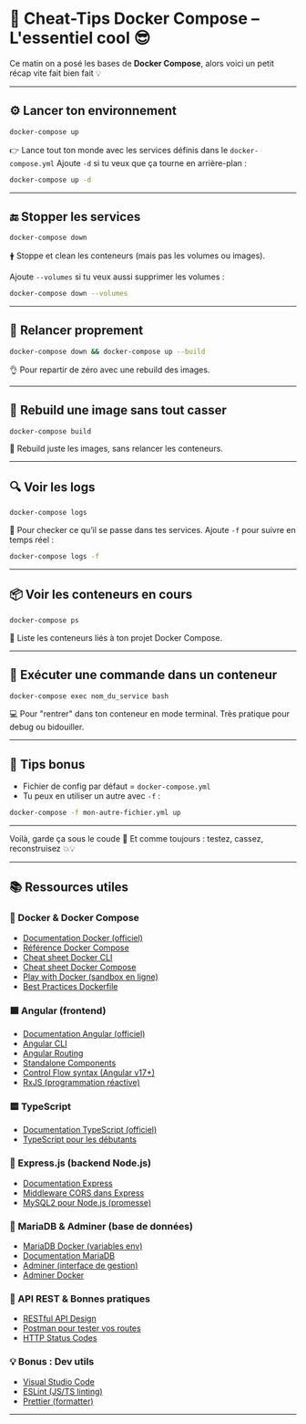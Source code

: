 # 🐳 Cheat-Tips Docker Compose – L'essentiel cool 😎

Ce matin on a posé les bases de **Docker Compose**, alors voici un petit récap vite fait bien fait 💡

---

## ⚙️ Lancer ton environnement

```bash
docker-compose up
```

👉 Lance tout ton monde avec les services définis dans le `docker-compose.yml`
Ajoute `-d` si tu veux que ça tourne en arrière-plan :

```bash
docker-compose up -d
```

---

## 🔚 Stopper les services

```bash
docker-compose down
```

🛉 Stoppe et clean les conteneurs (mais pas les volumes ou images).

Ajoute `--volumes` si tu veux aussi supprimer les volumes :

```bash
docker-compose down --volumes
```

---

## 🔁 Relancer proprement

```bash
docker-compose down && docker-compose up --build
```

👌 Pour repartir de zéro avec une rebuild des images.

---

## 🧱 Rebuild une image sans tout casser

```bash
docker-compose build
```

👷 Rebuild juste les images, sans relancer les conteneurs.

---

## 🔍 Voir les logs

```bash
docker-compose logs
```

👀 Pour checker ce qu’il se passe dans tes services. Ajoute `-f` pour suivre en temps réel :

```bash
docker-compose logs -f
```

---

## 📦 Voir les conteneurs en cours

```bash
docker-compose ps
```

🔎 Liste les conteneurs liés à ton projet Docker Compose.

---

## 💬 Exécuter une commande dans un conteneur

```bash
docker-compose exec nom_du_service bash
```

💻 Pour "rentrer" dans ton conteneur en mode terminal. Très pratique pour debug ou bidouiller.

---

## 🚀 Tips bonus

- Fichier de config par défaut = `docker-compose.yml`
- Tu peux en utiliser un autre avec `-f` :

```bash
docker-compose -f mon-autre-fichier.yml up
```

---

Voilà, garde ça sous le coude 🔖
Et comme toujours : testez, cassez, reconstruisez 💥💡

---

## 📚 Ressources utiles

### 🐳 Docker & Docker Compose

- [Documentation Docker (officiel)](https://docs.docker.com/)
- [Référence Docker Compose](https://docs.docker.com/compose/)
- [Cheat sheet Docker CLI](https://dockerlabs.collabnix.com/docker/cheatsheet/)
- [Cheat sheet Docker Compose](https://devhints.io/docker-compose)
- [Play with Docker (sandbox en ligne)](https://labs.play-with-docker.com/)
- [Best Practices Dockerfile](https://docs.docker.com/develop/develop-images/dockerfile_best-practices/)

### 🟩 Angular (frontend)

- [Documentation Angular (officiel)](https://angular.io/docs)
- [Angular CLI](https://angular.io/cli)
- [Angular Routing](https://angular.io/guide/router)
- [Standalone Components](https://angular.io/guide/standalone-components)
- [Control Flow syntax (Angular v17+)](https://angular.io/guide/template-control-flow)
- [RxJS (programmation réactive)](https://rxjs.dev/)

### 🟨 TypeScript

- [Documentation TypeScript (officiel)](https://www.typescriptlang.org/docs/)
- [TypeScript pour les débutants](https://www.typescriptlang.org/docs/handbook/typescript-in-5-minutes.html)

### 🧩 Express.js (backend Node.js)

- [Documentation Express](https://expressjs.com/)
- [Middleware CORS dans Express](https://expressjs.com/en/resources/middleware/cors.html)
- [MySQL2 pour Node.js (promesse)](https://www.npmjs.com/package/mysql2)

### 🐬 MariaDB & Adminer (base de données)

- [MariaDB Docker (variables env)](https://hub.docker.com/_/mariadb)
- [Documentation MariaDB](https://mariadb.com/kb/en/documentation/)
- [Adminer (interface de gestion)](https://www.adminer.org/)
- [Adminer Docker](https://hub.docker.com/_/adminer)

### 🧪 API REST & Bonnes pratiques

- [RESTful API Design](https://restfulapi.net/)
- [Postman pour tester vos routes](https://www.postman.com/)
- [HTTP Status Codes](https://developer.mozilla.org/en-US/docs/Web/HTTP/Status)

### 💡 Bonus : Dev utils

- [Visual Studio Code](https://code.visualstudio.com/)
- [ESLint (JS/TS linting)](https://eslint.org/)
- [Prettier (formatter)](https://prettier.io/)

---
